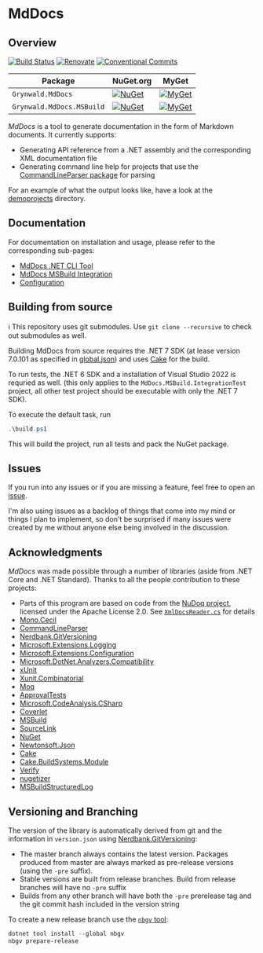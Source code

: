 # MdDocs

## Overview

[![Build Status](https://dev.azure.com/ap0llo/OSS/_apis/build/status/mddocs?branchName=master)](https://dev.azure.com/ap0llo/OSS/_build/latest?definitionId=11&branchName=master)
[![Renovate](https://img.shields.io/badge/Renovate-enabled-brightgreen)](https://renovatebot.com/)
[![Conventional Commits](https://img.shields.io/badge/Conventional%20Commits-1.0.0-yellow.svg)](https://conventionalcommits.org)

| Package                   | NuGet.org                                                                                                                      | MyGet                                                                                                                                                                               |
|---------------------------|--------------------------------------------------------------------------------------------------------------------------------|-------------------------------------------------------------------------------------------------------------------------------------------------------------------------------------|
| `Grynwald.MdDocs`         | [![NuGet](https://img.shields.io/nuget/v/Grynwald.MdDocs.svg)](https://www.nuget.org/packages/Grynwald.MdDocs)                 | [![MyGet](https://img.shields.io/myget/ap0llo-mddocs/vpre/Grynwald.MdDocs.svg?label=myget)](https://www.myget.org/feed/ap0llo-mddocs/package/nuget/Grynwald.MdDocs)                 |
| `Grynwald.MdDocs.MSBuild` | [![NuGet](https://img.shields.io/nuget/v/Grynwald.MdDocs.MSBuild.svg)](https://www.nuget.org/packages/Grynwald.MdDocs.MSBuild) | [![MyGet](https://img.shields.io/myget/ap0llo-mddocs/vpre/Grynwald.MdDocs.MSBuild.svg?label=myget)](https://www.myget.org/feed/ap0llo-mddocs/package/nuget/Grynwald.MdDocs.MSBuild) |

*MdDocs* is a tool to generate documentation in the form of Markdown documents.
It currently supports:

- Generating API reference from a .NET assembly and the corresponding XML documentation file
- Generating command line help for projects that use the [CommandLineParser package](https://www.nuget.org/packages/CommandLineParser/) for parsing
  
For an example of what the output looks like, have a look at the [demoprojects](docs/demoprojects) directory.

## Documentation

For documentation on installation and usage, please refer to the
corresponding sub-pages:

- [MdDocs .NET CLI Tool](./docs/net-cli-tool.md)
- [MdDocs MSBuild Integration](./docs/msbuild-integration.md)
- [Configuration](./docs/configuration/README.md)

## Building from source

ℹ This repository uses git submodules. Use `git clone --recursive` to check out submodules as well.

Building MdDocs from source requires the .NET 7 SDK (at lease version 7.0.101 as specified in [global.json](./global.json)) and uses [Cake](https://cakebuild.net/) for the build.

To run tests, the .NET 6 SDK and a installation of Visual Studio 2022 is requried as well.
(this only applies to the `MdDocs.MSBuild.IntegrationTest` project, all other test project should be executable with only the .NET 7 SDK).

To execute the default task, run

```ps1
.\build.ps1
```

This will build the project, run all tests and pack the NuGet package.


## Issues

If you run into any issues or if you are missing a feature, feel free to open an [issue](https://github.com/ap0llo/mddocs/issues).

I'm also using issues as a backlog of things that come into my mind or things I plan to implement, so don't be surprised if many issues were created by me without anyone else being involved in the discussion.

## Acknowledgments

*MdDocs* was made possible through a number of libraries (aside from
.NET Core and .NET Standard). Thanks to all the people contribution to these projects:

- Parts of this program are based on code from the [NuDoq project](https://github.com/kzu/NuDoq/),
  licensed under the Apache License 2.0.
  See [`XmlDocsReader.cs`](src/MdDoc/Model/XmlDocs/XmlDocsReader.cs) for details
- [Mono.Cecil](https://github.com/jbevain/cecil/)
- [CommandLineParser](https://github.com/gsscoder/commandline)
- [Nerdbank.GitVersioning](https://github.com/AArnott/Nerdbank.GitVersioning/)
- [Microsoft.Extensions.Logging](https://github.com/aspnet/Extensions)
- [Microsoft.Extensions.Configuration](https://github.com/aspnet/Extensions)
- [Microsoft.DotNet.Analyzers.Compatibility](https://github.com/dotnet/platform-compat)
- [xUnit](http://xunit.github.io/)
- [Xunit.Combinatorial](https://github.com/AArnott/Xunit.Combinatorial)
- [Moq](https://github.com/moq/moq4)
- [ApprovalTests](https://github.com/approvals/ApprovalTests.Net)
- [Microsoft.CodeAnalysis.CSharp](https://github.com/dotnet/roslyn)
- [Coverlet](https://github.com/tonerdo/coverlet)
- [MSBuild](https://github.com/dotnet/msbuild/)
- [SourceLink](https://github.com/dotnet/sourcelink)
- [NuGet](https://github.com/NuGet/NuGet.Client)
- [Newtonsoft.Json](https://www.newtonsoft.com/json)
- [Cake](https://cakebuild.net/)
- [Cake.BuildSystems.Module](https://github.com/cake-contrib/Cake.BuildSystems.Module)
- [Verify](https://github.com/VerifyTests/Verify)
- [nugetizer](https://www.clarius.org/nugetizer/)
- [MSBuildStructuredLog](https://github.com/KirillOsenkov/MSBuildStructuredLog)

## Versioning and Branching

The version of the library is automatically derived from git and the information in `version.json` using [Nerdbank.GitVersioning](https://github.com/dotnet/Nerdbank.GitVersioning):

- The master branch  always contains the latest version. Packages produced from master are always marked as pre-release versions (using the `-pre` suffix).
- Stable versions are built from release branches. Build from release branches will have no `-pre` suffix
- Builds from any other branch will have both the `-pre` prerelease tag and the git commit hash included in the version string

To create a new release branch use the [`nbgv` tool](https://www.nuget.org/packages/nbgv/):

```ps1
dotnet tool install --global nbgv
nbgv prepare-release
```
